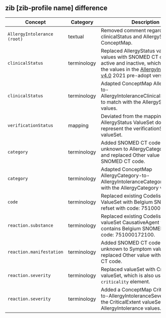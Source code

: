 ## zib [zib-profile name] difference

| Concept         | Category          | Description                             | 
|-----------------|-------------------|-----------------------------------------|
| `AllergyIntolerance (root)` | textual | Removed comment regarding clinicalStatus and AllergyStatus ConceptMap. | 
| `clinicalStatus` | terminology | Replaced AllergyStatus valueSet values with SNOMED CT codes of active and inactive, which are equal to the values in the [AllergyIntolerance-v4.0](https://zibs.nl/wiki/AllergyIntolerance-v4.0(2021EN)) 2021 pre-adopt version. | 
| `clinicalStatus` | terminology | Adapted ConceptMap AllergyStatus-to-AllergyIntoleranceClinicalStatusCodes to match with the AllergyStatus values. | 
|`verificationStatus` | mapping | Deviated from the mapping as the AllergyStatus ValueSet does not represent the verificationStatus valueSet. |
| `category` | terminology | Added SNOMED CT code for unknown to AllergyCategory valueSet and replaced Other value with SNOMED CT code. |
| `category` | terminology | Adapted ConceptMap AllergyCategory-to-AllergyIntoleranceCategory to match with the AllergyCategory values. | 
| `code` | terminology |  Replaced existing Codelists in ValueSet with Belgium SNOMED refset with code: 751000172100.  | 
| `reaction.substance` | terminology | Replaced existing Codelists with valueSet CausativeAgent which contains Belgium SNOMED refset with code: 751000172100. | 
| `reaction.manifestation`| terminology | Added SNOMED CT code for unknown to Symptom valueSet and replaced Other value with SNOMED CT code. |
|`reaction.severity` | terminology | Replaced valueSet with CriticalExtent valueSet, which is also used at the `criticality` element. | 
|`reaction.severity` | terminology | Added a ConceptMap CriticalExtent-to-AllergyIntoleranceSeverity to map the CriticalExtent valueSet with the AllergyIntolerance values. | 